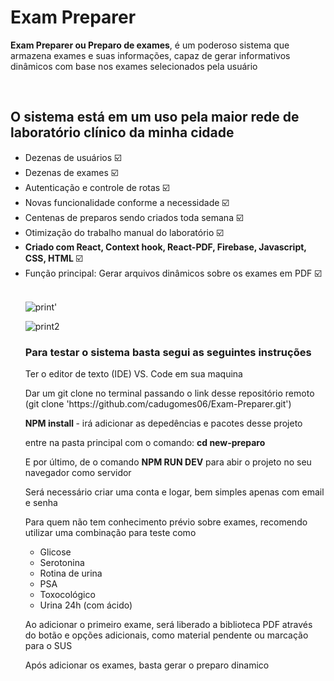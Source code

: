 <h1> Exam Preparer</h1>
  
<p><strong>Exam Preparer ou Preparo de exames</strong>, é um poderoso sistema que armazena exames e suas informações,
  capaz de gerar informativos dinâmicos com base nos exames selecionados pela usuário</p> 
  
  <br />

<h2>O sistema está em um uso pela maior rede de laboratório clínico da minha cidade </h2>
<ul>
  <li>Dezenas de usuários ☑️</li>
  <li>Dezenas de exames ☑️</li>
  <li>Autenticação e controle de rotas ☑️</li>
  <li>Novas funcionalidade conforme a necessidade ☑️</li>
  <li>Centenas de preparos sendo criados toda semana ☑️</li>
  <li>Otimização do trabalho manual do laboratório ☑️</li>
  <li><strong>Criado com React, Context hook, React-PDF, Firebase, Javascript, CSS, HTML </strong> ☑️</li>
  <li> Função principal: Gerar arquivos dinâmicos sobre os exames em PDF ☑️</li>
  </u>  
  <br /> 
  
  ![print'](https://github.com/cadugomes06/Exam-Preparer/assets/63760133/31471740-04a7-4b77-bcd2-76ddd07c7cc8)
  
  ![print2](https://github.com/cadugomes06/Exam-Preparer/assets/63760133/41b8f1ed-5ed1-4a62-ad56-78619260937f)
  
  <h3> Para testar o sistema basta segui as seguintes instruções </h3>
  <p> Ter o editor de texto (IDE) VS. Code em sua maquina</p>
  <p> Dar um git clone no terminal passando o link desse repositório remoto (git clone 'https://github.com/cadugomes06/Exam-Preparer.git') </p>
  <p>  <strong>NPM install </strong> - irá adicionar as depedências e pacotes desse projeto</p>
  <p> entre na pasta principal com o comando: <strong>cd new-preparo </strong></p>
  <p> E por último, de o comando  <strong>NPM RUN DEV</strong> para abir o projeto no seu navegador como servidor</p>
  <p> Será necessário criar uma conta e logar, bem simples apenas com email e senha</p>
  <p> Para quem não tem conhecimento prévio sobre exames, recomendo utilizar uma combinação para teste como
    <ul>
      <li>Glicose</li>  
      <li>Serotonina</li>  
      <li>Rotina de urina</li>  
      <li>PSA</li>
      <li>Toxocológico</li>
      <li>Urina 24h (com ácido) </li>
    </ul>
  </p>
  <p>Ao adicionar o primeiro exame, será liberado a biblioteca PDF 
  através do botão e opções adicionais, como material pendente ou marcação para o SUS </p>
  <p> Após adicionar os exames, basta gerar o preparo dinamico</p>


  
